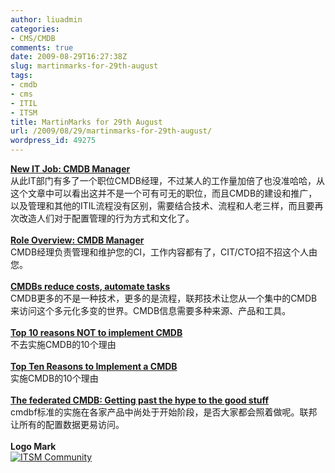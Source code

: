 ```yaml
---
author: liuadmin
categories:
- CMS/CMDB
comments: true
date: 2009-08-29T16:27:38Z
slug: martinmarks-for-29th-august
tags:
- cmdb
- cms
- ITIL
- ITSM
title: MartinMarks for 29th August
url: /2009/08/29/martinmarks-for-29th-august/
wordpress_id: 49275
---
```


**[New IT Job: CMDB Manager](http://www.cio.com/article/437682/New_IT_Job_CMDB_Manager/1)**<br />从此IT部门有多了一个职位CMDB经理，不过某人的工作量加倍了也没准哈哈，从这个文章中可以看出这并不是一个可有可无的职位，而且CMDB的建设和推广，以及管理和其他的ITIL流程没有区别，需要结合技术、流程和人老三样，而且要再次改造人们对于配置管理的行为方式和文化了。<br /><br />**[Role Overview: CMDB Manager](http://www.forrester.com/Research/Document/Excerpt/0,7211,44798,00.html)**<br />CMDB经理负责管理和维护您的CI，工作内容都有了，CIT/CTO招不招这个人由您。<br /><br />**[CMDBs reduce costs, automate tasks](http://www.networkworld.com/news/2006/073106-configuration-management-database.html)**<br />CMDB更多的不是一种技术，更多的是流程，联邦技术让您从一个集中的CMDB来访问这个多元化多变的世界。CMDB信息需要多种来源、产品和工具。<br /><br />**[Top 10 reasons NOT to implement CMDB](http://www.itskeptic.org/itil-cmdb-skeptic)**<br />不去实施CMDB的10个理由<br /><br />**[Top Ten Reasons to Implement a CMDB](http://blog.evergreensys.com/post/2007/05/31/Top-Ten-Reasons-to-Implement-a-CMDB.aspx)**<br />实施CMDB的10个理由<br /><br />**[The federated CMDB: Getting past the hype to the good stuff ](http://www.networkworld.com/newsletters/nsm/2007/0305nsm2.html)**<br />cmdbf标准的实施在各家产品中尚处于开始阶段，是否大家都会照着做呢。联邦让所有的配置数据更易访问。<br /><br />**Logo Mark**<br />[![ITSM Community](http://www.itsmcommunity.org/themes/itsmcommunity/banner.jpg)](http://www.itsmcommunity.org/)
